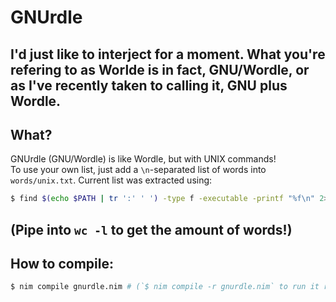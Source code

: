 # GNUrdle
I'd just like to interject for a moment. What you're refering to as Worlde is in fact, GNU/Wordle, or as I've recently taken to calling it, GNU plus Wordle.
---
## What?
GNUrdle (GNU/Wordle) is like Wordle, but with UNIX commands!<br>
To use your own list, just add a `\n`-separated list of words into `words/unix.txt`.
Current list was extracted using:
```bash
$ find $(echo $PATH | tr ':' ' ') -type f -executable -printf "%f\n" 2>/dev/null | grep -x '[a-z]\{5\}' | sort -u
```
(Pipe into `wc -l` to get the amount of words!)
---
## How to compile:
```bash
$ nim compile gnurdle.nim # (`$ nim compile -r gnurdle.nim` to run it right after!)
```